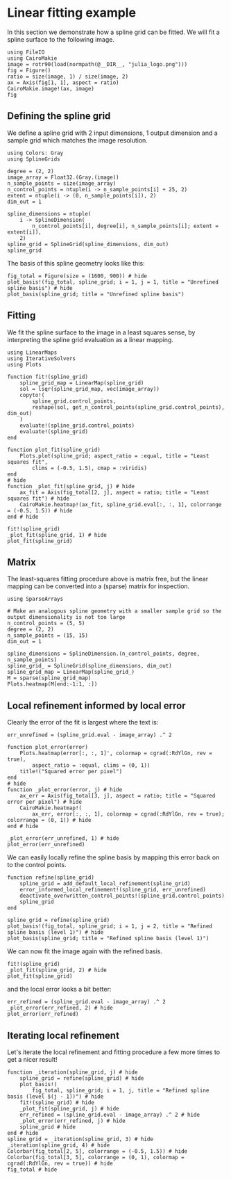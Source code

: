# Linear fitting example

In this section we demonstrate how a spline grid can be fitted. We will fit a spline surface to the following image.

```@example tutorial
using FileIO
using CairoMakie
image = rotr90(load(normpath(@__DIR__, "julia_logo.png")))
fig = Figure()
ratio = size(image, 1) / size(image, 2)
ax = Axis(fig[1, 1], aspect = ratio)
CairoMakie.image!(ax, image)
fig
```

## Defining the spline grid

We define a spline grid with 2 input dimensions, 1 output dimension and a sample grid which matches the image resolution.

```@example tutorial
using Colors: Gray
using SplineGrids

degree = (2, 2)
image_array = Float32.(Gray.(image))
n_sample_points = size(image_array)
n_control_points = ntuple(i -> n_sample_points[i] ÷ 25, 2)
extent = ntuple(i -> (0, n_sample_points[i]), 2)
dim_out = 1

spline_dimensions = ntuple(
    i -> SplineDimension(
        n_control_points[i], degree[i], n_sample_points[i]; extent = extent[i]),
    2)
spline_grid = SplineGrid(spline_dimensions, dim_out)
spline_grid
```

The basis of this spline geometry looks like this:

```@example tutorial
fig_total = Figure(size = (1600, 900)) # hide
plot_basis!(fig_total, spline_grid; i = 1, j = 1, title = "Unrefined spline basis") # hide
plot_basis(spline_grid; title = "Unrefined spline basis")
```

## Fitting

We fit the spline surface to the image in a least squares sense, by interpreting the spline grid evaluation as a linear mapping.

```@example tutorial
using LinearMaps
using IterativeSolvers
using Plots

function fit!(spline_grid)
    spline_grid_map = LinearMap(spline_grid)
    sol = lsqr(spline_grid_map, vec(image_array))
    copyto!(
        spline_grid.control_points,
        reshape(sol, get_n_control_points(spline_grid.control_points), dim_out)
    )
    evaluate!(spline_grid.control_points)
    evaluate!(spline_grid)
end

function plot_fit(spline_grid)
    Plots.plot(spline_grid; aspect_ratio = :equal, title = "Least squares fit",
        clims = (-0.5, 1.5), cmap = :viridis)
end
# hide
function _plot_fit(spline_grid, j) # hide
    ax_fit = Axis(fig_total[2, j], aspect = ratio; title = "Least squares fit") # hide
    CairoMakie.heatmap!(ax_fit, spline_grid.eval[:, :, 1], colorrange = (-0.5, 1.5)) # hide
end # hide

fit!(spline_grid)
_plot_fit(spline_grid, 1) # hide
plot_fit(spline_grid)
```

## Matrix

The least-squares fitting procedure above is matrix free, but the linear mapping can be converted into a (sparse) matrix for inspection.

```@example tutorial
using SparseArrays

# Make an analogous spline geometry with a smaller sample grid so the output dimensionality is not too large
n_control_points = (5, 5)
degree = (2, 2)
n_sample_points = (15, 15)
dim_out = 1

spline_dimensions = SplineDimension.(n_control_points, degree, n_sample_points)
spline_grid_ = SplineGrid(spline_dimensions, dim_out)
spline_grid_map = LinearMap(spline_grid_)
M = sparse(spline_grid_map)
Plots.heatmap(M[end:-1:1, :])
```

## Local refinement informed by local error

Clearly the error of the fit is largest where the text is:

```@example tutorial
err_unrefined = (spline_grid.eval - image_array) .^ 2

function plot_error(error)
    Plots.heatmap(error[:, :, 1]', colormap = cgrad(:RdYlGn, rev = true),
        aspect_ratio = :equal, clims = (0, 1))
    title!("Squared error per pixel")
end
# hide
function _plot_error(error, j) # hide
    ax_err = Axis(fig_total[3, j], aspect = ratio; title = "Squared error per pixel") # hide
    CairoMakie.heatmap!(
        ax_err, error[:, :, 1], colormap = cgrad(:RdYlGn, rev = true); colorrange = (0, 1)) # hide
end # hide

_plot_error(err_unrefined, 1) # hide
plot_error(err_unrefined)
```

We can easily locally refine the spline basis by mapping this error back on to the control points.

```@example tutorial
function refine(spline_grid)
    spline_grid = add_default_local_refinement(spline_grid)
    error_informed_local_refinement!(spline_grid, err_unrefined)
    deactivate_overwritten_control_points!(spline_grid.control_points)
    spline_grid
end

spline_grid = refine(spline_grid)
plot_basis!(fig_total, spline_grid; i = 1, j = 2, title = "Refined spline basis (level 1)") # hide
plot_basis(spline_grid; title = "Refined spline basis (level 1)")
```

We can now fit the image again with the refined basis.

```@example tutorial
fit!(spline_grid)
_plot_fit(spline_grid, 2) # hide
plot_fit(spline_grid)
```

and the local error looks a bit better:

```@example tutorial
err_refined = (spline_grid.eval - image_array) .^ 2
_plot_error(err_refined, 2) # hide
plot_error(err_refined)
```

## Iterating local refinement

Let's iterate the local refinement and fitting procedure a few more times to get a nicer result!

```@example tutorial
function _iteration(spline_grid, j) # hide
    spline_grid = refine(spline_grid) # hide
    plot_basis!(
        fig_total, spline_grid; i = 1, j, title = "Refined spline basis (level $(j - 1))") # hide
    fit!(spline_grid) # hide
    _plot_fit(spline_grid, j) # hide
    err_refined = (spline_grid.eval - image_array) .^ 2 # hide
    _plot_error(err_refined, j) # hide
    spline_grid # hide
end # hide
spline_grid = _iteration(spline_grid, 3) # hide
_iteration(spline_grid, 4) # hide
Colorbar(fig_total[2, 5], colorrange = (-0.5, 1.5)) # hide
Colorbar(fig_total[3, 5], colorrange = (0, 1), colormap = cgrad(:RdYlGn, rev = true)) # hide
fig_total # hide
```
